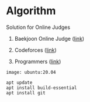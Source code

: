 # Algorithm

Solution for Online Judges

1. Baekjoon Online Judge ([link](https://www.acmicpc.net/))

2. Codeforces ([link](https://codeforces.com/))

3. Programmers ([link](https://programmers.co.kr/?utm_source=google&utm_medium=cpc&utm_campaign=brand_prgms_pc&gclid=Cj0KCQjwqoibBhDUARIsAH2OpWioHsxsTflmzN-t9Am2Iy0_2SiHXBzcpD3qmTe0MT0qLBbpm0ZPX50aAkXaEALw_wcB))

```
image: ubuntu:20.04

apt update
apt install build-essential
apt install git
```
